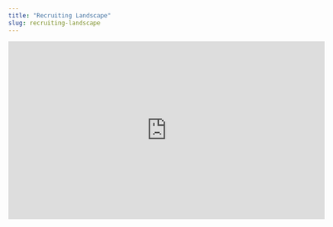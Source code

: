```yaml
---
title: "Recruiting Landscape"
slug: recruiting-landscape
---
```



<embed src="https://s3.amazonaws.com/mgwu-misc/MS-17/Slides/Recruiting+Landscape.pdf" width="640" height="360" type='application/pdf'>
